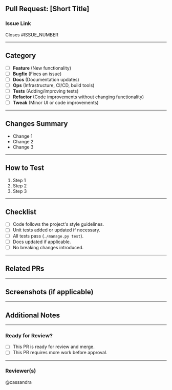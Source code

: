 ## Pull Request: [Short Title]



### Issue Link

Closes #ISSUE_NUMBER

---

## Category

- [ ] **Feature** (New functionality)
- [ ] **Bugfix** (Fixes an issue)
- [ ] **Docs** (Documentation updates)
- [ ]  **Ops** (Infrastructure, CI/CD, build tools)
- [ ] **Tests** (Adding/improving tests)
- [ ] **Refactor** (Code improvements without changing functionality)
- [ ] **Tweak** (Minor UI or code improvements)

---

## Changes Summary

- Change 1
- Change 2
- Change 3

---

## How to Test

1. Step 1
2. Step 2
3. Step 3

---

## Checklist

- [ ] Code follows the project's style guidelines.
- [ ] Unit tests added or updated if necessary.
- [ ] All tests pass (`./manage.py test`).
- [ ] Docs updated if applicable.
- [ ] No breaking changes introduced.

---

## Related PRs


---

## Screenshots (if applicable)


---

## Additional Notes


---

### **Ready for Review?**
- [ ] This PR is ready for review and merge.
- [ ] This PR requires more work before approval.

---

### **Reviewer(s)**

@cassandra
